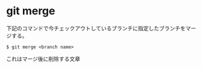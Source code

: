 # git merge

下記のコマンドで今チェックアウトしているブランチに指定したブランチをマージする。

```
$ git merge <branch name>
```

これはマージ後に削除する文章